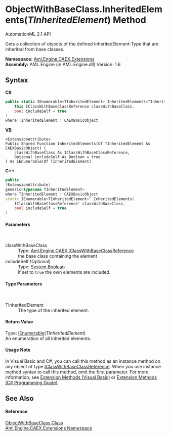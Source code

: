 # ObjectWithBaseClass.InheritedElements(*TInheritedElement*) Method 
AutomationML 2.1 API 

Gets a collection of objects of the defined InheritedElement-Type that are inherited from base classes.

**Namespace:**&nbsp;<a href="N_Aml_Engine_CAEX_Extensions">Aml.Engine.CAEX.Extensions</a><br />**Assembly:**&nbsp;AML.Engine (in AML.Engine.dll) Version: 1.6

## Syntax

**C#**<br />
``` C#
public static IEnumerable<TInheritedElement> InheritedElements<TInheritedElement>(
	this IClassWithBaseClassReference classWithBaseClass,
	bool includeSelf = true
)
where TInheritedElement : CAEXBasicObject

```

**VB**<br />
``` VB
<ExtensionAttribute>
Public Shared Function InheritedElements(Of TInheritedElement As CAEXBasicObject) ( 
	classWithBaseClass As IClassWithBaseClassReference,
	Optional includeSelf As Boolean = true
) As IEnumerable(Of TInheritedElement)
```

**C++**<br />
``` C++
public:
[ExtensionAttribute]
generic<typename TInheritedElement>
where TInheritedElement : CAEXBasicObject
static IEnumerable<TInheritedElement>^ InheritedElements(
	IClassWithBaseClassReference^ classWithBaseClass, 
	bool includeSelf = true
)
```


#### Parameters
&nbsp;<dl><dt>classWithBaseClass</dt><dd>Type: <a href="T_Aml_Engine_CAEX_IClassWithBaseClassReference">Aml.Engine.CAEX.IClassWithBaseClassReference</a><br />the base class containing the element</dd><dt>includeSelf (Optional)</dt><dd>Type: <a href="https://docs.microsoft.com/dotnet/api/system.boolean" target="_parent" rel="noopener noreferrer">System.Boolean</a><br />if set to `true` the own elements are included.</dd></dl>

#### Type Parameters
&nbsp;<dl><dt>TInheritedElement</dt><dd>The type of the inherited element.</dd></dl>

#### Return Value
Type: <a href="https://docs.microsoft.com/dotnet/api/system.collections.generic.ienumerable-1" target="_parent" rel="noopener noreferrer">IEnumerable</a>(*TInheritedElement*)<br />An enumeration of all inherited elements.

#### Usage Note
In Visual Basic and C#, you can call this method as an instance method on any object of type <a href="T_Aml_Engine_CAEX_IClassWithBaseClassReference">IClassWithBaseClassReference</a>. When you use instance method syntax to call this method, omit the first parameter. For more information, see <a href="https://docs.microsoft.com/dotnet/visual-basic/programming-guide/language-features/procedures/extension-methods" target="_blank" rel="noopener noreferrer">Extension Methods (Visual Basic)</a> or <a href="https://docs.microsoft.com/dotnet/csharp/programming-guide/classes-and-structs/extension-methods" target="_blank" rel="noopener noreferrer">Extension Methods (C# Programming Guide)</a>.

## See Also


#### Reference
<a href="T_Aml_Engine_CAEX_Extensions_ObjectWithBaseClass">ObjectWithBaseClass Class</a><br /><a href="N_Aml_Engine_CAEX_Extensions">Aml.Engine.CAEX.Extensions Namespace</a><br />